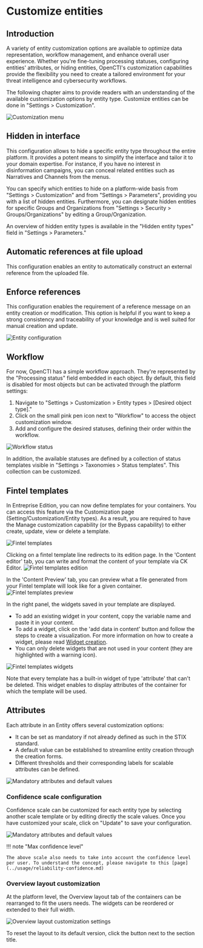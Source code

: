 # Customize entities

## Introduction

A variety of entity customization options are available to optimize data representation, workflow management, and enhance overall user experience. Whether you're fine-tuning processing statuses, configuring entities' attributes, or hiding entities, OpenCTI's customization capabilities provide the flexibility you need to create a tailored environment for your threat intelligence and cybersecurity workflows.

The following chapter aims to provide readers with an understanding of the available customization options by entity type. Customize entities can be done in "Settings > Customization".

![Customization menu](./assets/customization-window.png)


## Hidden in interface

This configuration allows to hide a specific entity type throughout the entire platform. It provides a potent means to simplify the interface and tailor it to your domain expertise. For instance, if you have no interest in disinformation campaigns, you can conceal related entities such as Narratives and Channels from the menus.

You can specify which entities to hide on a platform-wide basis from "Settings > Customization" and from "Settings > Parameters", providing you with a list of hidden entities. Furthermore, you can designate hidden entities for specific Groups and Organizations from "Settings > Security > Groups/Organizations" by editing a Group/Organization.

An overview of hidden entity types is available in the "Hidden entity types" field in "Settings > Parameters."


## Automatic references at file upload

This configuration enables an entity to automatically construct an external reference from the uploaded file.


## Enforce references

This configuration enables the requirement of a reference message on an entity creation or modification. This option is helpful if you want to keep a strong consistency and traceability of your knowledge and is well suited for manual creation and update.

![Entity configuration](./assets/entity-configuration.png)


<a id="workflow-section"></a>
## Workflow

For now, OpenCTI has a simple workflow approach. They're represented by the "Processing status" field embedded in each object. By default, this field is disabled for most objects but can be activated through the platform settings:

1. Navigate to "Settings > Customization > Entity types > [Desired object type]."
2. Click on the small pink pen icon next to "Workflow" to access the object customization window.
3. Add and configure the desired statuses, defining their order within the workflow.

![Workflow status](./assets/workflow-configuration.png)

In addition, the available statuses are defined by a collection of status templates visible in "Settings > Taxonomies > Status templates". This collection can be customized.


<a id="fintelTemplates-section"></a>
## Fintel templates

In Entreprise Edition, you can now define templates for your containers.
You can access this feature via the Customization page (Setting/Customization/Entity types). As a result, you are required to have the Manage customization capability (or the Bypass capability) to either create, update, view or delete a template.

![Fintel templates](./assets/fintelTemplates-list.png)

Clicking on a fintel template line redirects to its edition page.
In the 'Content editor' tab, you can write and format the content of your template via CK Editor.
![Fintel templates edition](./assets/fintelTemplates-edition.png)

In the 'Content Preview' tab, you can preview what a file generated from your Fintel template will look like for a given container.
![Fintel templates preview](./assets/fintelTemplates-preview.png)

In the right panel, the widgets saved in your template are displayed.
- To add an existing widget in your content, copy the variable name and paste it in your content.
- To add a widget, click on the 'add data in content' button and follow the steps to create a visualization. For more information on how to create a widget, please read  [Widget creation](../usage/widgets.md).
- You can only delete widgets that are not used in your content (they are highlighted with a warning icon).

![Fintel templates widgets](./assets/fintelTemplates-widgets.png)

Note that every template has a built-in widget of type 'attribute' that can't be deleted. This widget enables to display attributes of the container for which the template will be used.


<a id="attributes-section"></a>
## Attributes

Each attribute in an Entity offers several customization options:

- It can be set as mandatory if not already defined as such in the STIX standard.
- A default value can be established to streamline entity creation through the creation forms.
- Different thresholds and their corresponding labels for scalable attributes can be defined.

![Mandatory attributes and default values](./assets/mandatory_and_default_attributes.png)


### Confidence scale configuration

Confidence scale can be customized for each entity type by selecting another scale template or by editing directly the scale values.
Once you have customized your scale, click on "Update" to save your configuration.

![Mandatory attributes and default values](./assets/confidence_scale_configuration.png)

!!! note "Max confidence level"

    The above scale also needs to take into account the confidence level per user. To understand the concept, please navigate to this [page](../usage/reliability-confidence.md)


### Overview layout customization
At the platform level, the Overview layout tab of the containers can be rearranged to fit the users needs.
The widgets can be reordered or extended to their full width.

![Overview layout customization settings](assets/overview-layout-customization.png)

To reset the layout to its default version, click the button next to the section title.